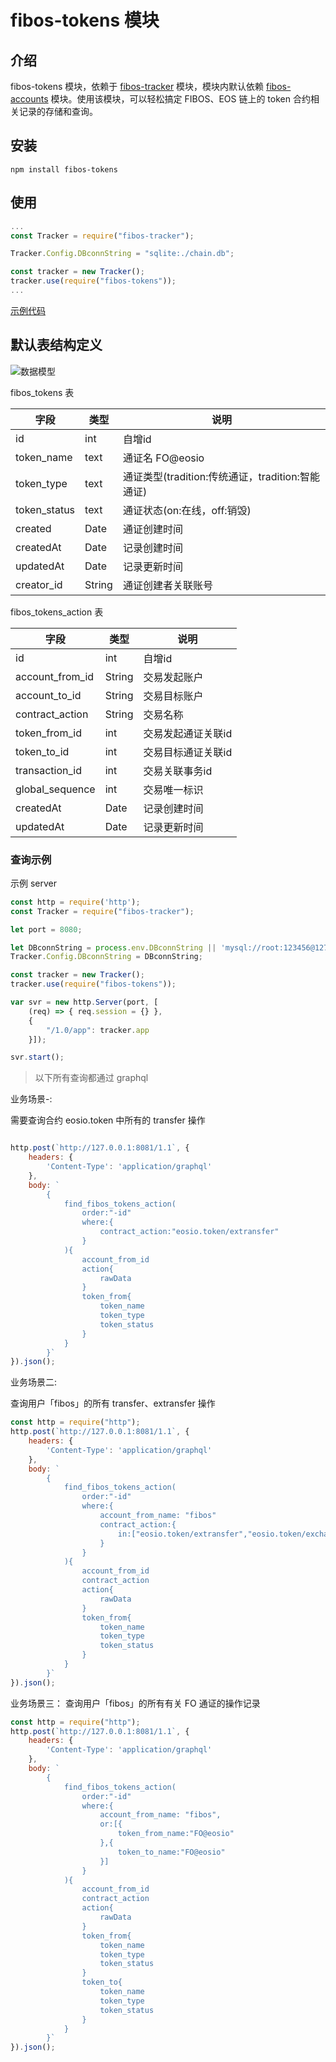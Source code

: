 # fibos-tokens 模块

## 介绍

fibos-tokens 模块，依赖于 [fibos-tracker](https://github.com/FIBOSIO/fibos-tracker) 模块，模块内默认依赖 [fibos-accounts](https://github.com/FIBOSIO/fibos-accounts) 模块。使用该模块，可以轻松搞定 FIBOS、EOS 链上的 token 合约相关记录的存储和查询。

## 安装

```shell
npm install fibos-tokens
```

## 使用

```javascript
...
const Tracker = require("fibos-tracker");

Tracker.Config.DBconnString = "sqlite:./chain.db";

const tracker = new Tracker();
tracker.use(require("fibos-tokens"));
...
```

[示例代码](./examples/)

## 默认表结构定义

![数据模型](./diagram.svg)

fibos_tokens 表

| 字段 | 类型 | 说明 |
| --- | --- | --- |
| id | int | 自增id |
| token_name | text | 通证名 FO@eosio|
| token_type | text | 通证类型(tradition:传统通证，tradition:智能通证) |
| token_status | text | 通证状态(on:在线，off:销毁) |
| created| Date | 通证创建时间 |
| createdAt | Date | 记录创建时间 |
| updatedAt | Date | 记录更新时间 |
| creator_id | String | 通证创建者关联账号 |

fibos_tokens_action 表

| 字段 | 类型 | 说明 |
| --- | --- | --- |
| id | int | 自增id |
| account_from_id | String | 交易发起账户 |
| account_to_id | String | 交易目标账户 |
| contract_action | String | 交易名称 |
| token_from_id | int | 交易发起通证关联id |
| token_to_id | int | 交易目标通证关联id|
| transaction_id | int | 交易关联事务id|
| global_sequence | int | 交易唯一标识 |
| createdAt | Date | 记录创建时间 |
| updatedAt | Date | 记录更新时间 |

### 查询示例

示例 server

```javascript
const http = require('http');
const Tracker = require("fibos-tracker");

let port = 8080;

let DBconnString = process.env.DBconnString || 'mysql://root:123456@127.0.0.1/fibos_chain';
Tracker.Config.DBconnString = DBconnString;

const tracker = new Tracker();
tracker.use(require("fibos-tokens"));

var svr = new http.Server(port, [
    (req) => { req.session = {} },
    {
        "/1.0/app": tracker.app
    }]);

svr.start();
```

> 以下所有查询都通过 graphql

业务场景-:

需要查询合约 eosio.token 中所有的 transfer 操作

```javascript

http.post(`http://127.0.0.1:8081/1.1`, {
	headers: {
		'Content-Type': 'application/graphql'
	},
	body: `
		{
			find_fibos_tokens_action(
				order:"-id"
				where:{
					contract_action:"eosio.token/extransfer"
				}
			){
				account_from_id
				action{
					rawData
				}
				token_from{
					token_name
					token_type
					token_status
				}
			}
		}`
}).json();
```

业务场景二:

查询用户「fibos」的所有 transfer、extransfer 操作

``` javascript
const http = require("http");
http.post(`http://127.0.0.1:8081/1.1`, {
	headers: {
		'Content-Type': 'application/graphql'
	},
	body: `
		{
			find_fibos_tokens_action(
				order:"-id"
				where:{
					account_from_name: "fibos"
					contract_action:{
						in:["eosio.token/extransfer","eosio.token/exchange"]
					}
				}
			){
				account_from_id
				contract_action
				action{
					rawData
				}
				token_from{
					token_name
					token_type
					token_status
				}
			}
		}`
}).json();
```

业务场景三：
查询用户「fibos」的所有有关 FO 通证的操作记录

```javascript
const http = require("http");
http.post(`http://127.0.0.1:8081/1.1`, {
	headers: {
		'Content-Type': 'application/graphql'
	},
	body: `
		{
			find_fibos_tokens_action(
				order:"-id"
				where:{
					account_from_name: "fibos",
					or:[{
						token_from_name:"FO@eosio"
					},{
						token_to_name:"FO@eosio"
					}]
				}
			){
				account_from_id
				contract_action
				action{
					rawData
				}
				token_from{
					token_name
					token_type
					token_status
				}
				token_to{
					token_name
					token_type
					token_status
				}
			}
		}`
}).json();
```